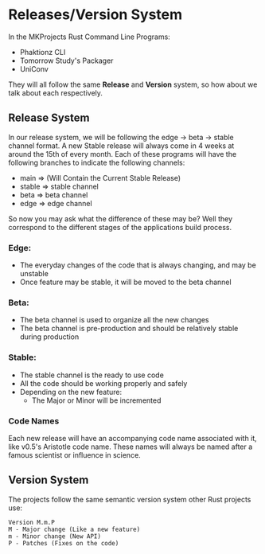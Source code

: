 # Releases/Version System

In the MKProjects Rust Command Line Programs: 
- Phaktionz CLI
- Tomorrow Study's Packager  
- UniConv 

They will all follow the same **Release** and **Version** system, so how about we 
talk about each respectively. 

## Release System

In our release system, we will be following the edge -> beta -> stable channel format. 
A new Stable release will always come in 4 weeks at around the 15th of every month. 
Each of these programs will have the following branches to indicate the following channels: 

- main => (Will Contain the Current Stable Release)
- stable => stable channel
- beta => beta channel
- edge => edge channel

So now you may ask what the difference of these may be? Well they correspond to the different stages 
of the applications build process.  

### Edge:
- The everyday changes of the code that is always changing, and may be unstable 
- Once feature may be stable, it will be moved to the beta channel

### Beta: 
- The beta channel is used to organize all the new changes
- The beta channel is pre-production and should be relatively stable during production 

### Stable: 
- The stable channel is the ready to use code
- All the code should be working properly and safely
- Depending on the new feature: 
  - The Major or Minor will be incremented

### Code Names 
Each new release will have an accompanying code name associated with it, like v0.5's Aristotle code name. 
These names will always be named after a famous scientist or influence in science. 

## Version System 

The projects follow the same semantic version system other Rust projects use:

```
Version M.m.P
M - Major change (Like a new feature)
m - Minor change (New API)
P - Patches (Fixes on the code)
```